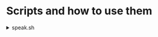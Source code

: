 # Scripts and how to use them
    
<details>
<summary>speak.sh</summary>
### Dependencies
  - dmenu
  - piper-tts
  - some voice model
### Usage
You just need to invoke the script using whatever method you want and passin in as an argument the path to your `*.onnx` file. 
The way I do it is having a keybind set up, in my case it's `$mod+s` that invokes the script which is probably the most practical way.
### Example
 `./speak.sh $HOME/voices/libritts-high.onnx`
</details>
